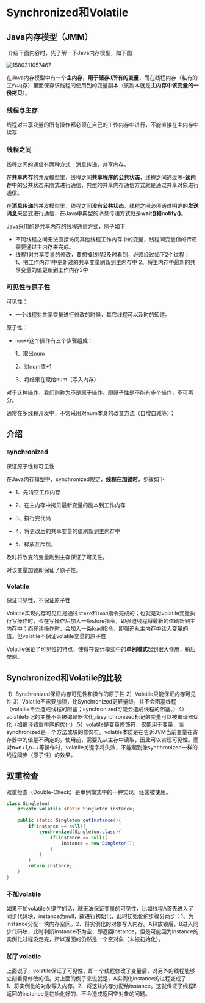 # Synchronized和Volatile

## Java内存模型（JMM）

​		介绍下面内容时，先了解一下Java内存模型，如下图

![1580311057467](F:\typoraImg\1580311057467.png)

​		在Java内存模型中有一个**主内存，用于储存J所有的变量**，而在线程内存（私有的工作内存）里面保存该线程的使用到的变量副本（该副本就是**主内存中该变量的一份拷贝**）。

### 线程与主存

线程对共享变量的所有操作都必须在自己的工作内存中进行，不能直接在主内存中读写

### 线程之间

线程之间的通信有两种方式：消息传递，共享内存。

在**共享内存**的并发模型里，线程之间**共享程序的公共状态**，线程之间通过**写-读内存**中的公共状态来隐式进行通信，典型的共享内存通信方式就是通过共享对象进行通信。

在**消息传递**的并发模型里，线程之间**没有公共状态**，线程之间必须通过明确的**发送消息**来显式进行通信，在Java中典型的消息传递方式就是**wait()和notify()**。

Java采用的是共享内存的线程通信方式，例子如下

- 不同线程之间无法直接访问其他线程工作内存中的变量，线程间变量值的传递需要通过主内存来完成。
- 线程1对共享变量的修改，要想被线程2及时看到，必须经过如下2个过程：
    1、把工作内存1中更新过的共享变量刷新到主内存中
    2、将主内存中最新的共享变量的值更新到工作内存2中

### 可见性与原子性

可见性：

- 一个线程对共享变量进行修改的时候，其它线程可以及时的知道。

原子性：

- `num++`这个操作有三个步骤组成：

  1、取出num

  2、对num值+1

  3、将结果在赋给num（写入内存）

对于这种操作，我们则称为不是原子操作。即原子性是不能有多个操作，不可再分。

通常在多线程开发中，不常采用对num本身的改变方法（自增自减等）；

## 介绍

### synchronized

保证原子性和可见性

在Java内存模型中，synchronized规定，**线程在加锁时**，步骤如下

- 1、先清空工作内存

- 2、在主内存中拷贝最新变量的副本到工作内存

- 3、执行完代码

- 4、将更改后的共享变量的值刷新到主内存中
- 5、释放互斥锁。

及时将改变的变量刷到主存保证了可见性。

对该变量加锁即保证了原子性。

### Volatile

保证可见性，不保证原子性

​		Volatile实现内存可见性是通过`store`和`load`指令完成的；也就是对volatile变量执行写操作时，会在写操作后加入一条store指令，即强迫线程将最新的值刷新到主内存中；而在读操作时，会加入一条load指令，即强迫从主内存中读入变量的值。但volatile不保证volatile变量的原子性

​		Volatile保证了可见性的特点，使得在设计模式中的**单例模式**起到很大作用，稍后举例。

## Synchronized和Volatile的比较

​    1）Synchronized保证内存可见性和操作的原子性
​    2）Volatile只能保证内存可见性
​    3）Volatile不需要加锁，比Synchronized更轻量级，并不会阻塞线程（volatile不会造成线程的阻塞；synchronized可能会造成线程的阻塞。）
​    4）volatile标记的变量不会被编译器优化,而synchronized标记的变量可以被编译器优化（如编译器重排序的优化）.
​    5）volatile是变量修饰符，仅能用于变量，而synchronized是一个方法或块的修饰符。
​      volatile本质是在告诉JVM当前变量在寄存器中的值是不确定的，使用前，需要先从主存中读取，因此可以实现可见性。而对n=n+1,n++等操作时，volatile关键字将失效，不能起到像synchronized一样的线程同步（原子性）的效果。

## 双重检查

双重检查（Double-Check）是单例模式中的一种实现，经常被使用。

```java
class Singleton{
    private volatile static Singleton instance;
    
    public static Singleton getInstance(){
        if(instance == null){
            synchronized(Singleton.class){
                if(instance == null){
                    instance = new Singleton();
                }
            }
        }
        return instance;
    }
}
```

### 不加volatile

​		如果不加volatile关键字的话，就无法保证变量的可见性，比如线程A首先进入了同步代码块，instance为null，故进行初始化，此时初始化的步骤分两步：1、为instance分配一块内存空间。2、将实例化的对象写入内存。A释放锁后，B进入同步代码块，此时判断instance不为空，即返回instance，但是可能因为instance的实例化过程没走完，所以返回的仍然是一个空对象（未被初始化）。

### 加了volatile

​		上面说了，volatile保证了可见性，即一个线程修改了变量后，对另外的线程能够立刻看见修改的值。对上面的例子来说就是，A实例化instance的过程变成了：1、将实例化的对象写入内存。2、将这块内存分配给instance。这就保证了线程B返回的instance是初始化好的，不会造成返回空对象的问题。

